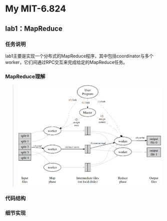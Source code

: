 # My MIT-6.824
## lab1：MapReduce
### 任务说明
lab1主要是实现一个分布式的MapReduce程序，其中包括coordinator与多个worker，它们间通过RPC交互来完成给定的MapReduce任务。
### MapReduce理解
> ![avatar](pic/MapReduce.png)
### 代码结构
### 细节实现

